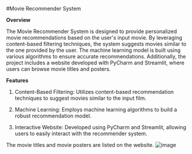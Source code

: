 #Movie Recommender System

__Overview__

The Movie Recommender System is designed to provide personalized movie recommendations based on the user's input movie. By leveraging content-based filtering techniques, the system suggests movies similar to the one provided by the user. The machine learning model is built using various algorithms to ensure accurate recommendations. Additionally, the project includes a website developed with PyCharm and Streamlit, where users can browse movie titles and posters.

__Features__
1) Content-Based Filtering: Utilizes content-based recommendation techniques to suggest movies similar to the input film.
  
2) Machine Learning: Employs machine learning algorithms to build a robust recommendation model.

3) Interactive Website: Developed using PyCharm and Streamlit, allowing users to easily interact with the recommender system.

The movie titles and movie posters are listed on the website.
![image](https://github.com/ShrutiRenuse18/movie/assets/100444153/47291e62-f714-4ddf-8f15-f14b83bb7791)
